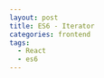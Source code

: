 ```yaml
---
layout: post
title: ES6 - Iterator
categories: frontend
tags:
  - React
  - es6
---
```



```javascript
```




```javascript
```




```javascript
```




```javascript
```




```javascript
```




```javascript
```




```javascript
```




```javascript
```




```javascript
```




```javascript
```




```javascript
```




```javascript
```




```javascript
```




```javascript
```




```javascript
```